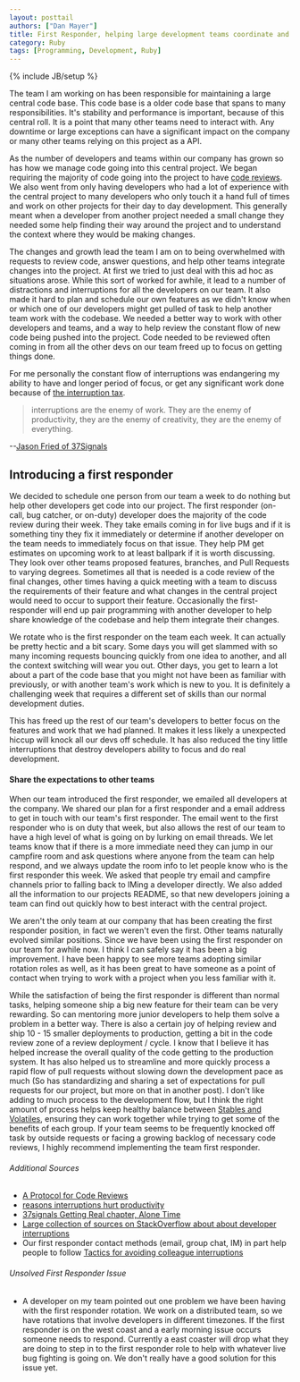 ```yaml
---
layout: posttail
authors: ["Dan Mayer"]
title: First Responder, helping large development teams coordinate and work together
category: Ruby
tags: [Programming, Development, Ruby]
---
```

{% include JB/setup %}

The team I am working on has been responsible for maintaining a large central code base. This code base is a older code base that spans to many responsibilities. It's stability and performance is important, because of this central roll. It is a point that many other teams need to interact with. Any downtime or large exceptions can have a significant impact on the company or many other teams relying on this project as a API.

As the number of developers and teams within our company has grown so has how we manage code going into this central project. We began requiring the majority of code going into the project to have [code reviews](http://www.codinghorror.com/blog/2006/01/code-reviews-just-do-it.html). We also went from only having developers who had a lot of experience with the central project to many developers who only touch it a hand full of times and work on other projects for their day to day development. This generally meant when a developer from another project needed a small change they needed some help finding their way around the project and to understand the context where they would be making changes. 

The changes and growth lead the team I am on to being overwhelmed with requests to review code, answer questions, and help other teams integrate changes into the project. At first we tried to just <!--more--> deal with this ad hoc as situations arose. While this sort of worked for awhile, it lead to a number of distractions and interruptions for all the developers on our team. It also made it hard to plan and schedule our own features as we didn't know when or which one of our developers might get pulled of task to help another team work with the codebase. We needed a better way to work with other developers and teams, and a way to help review the constant flow of new code being pushed into the project. Code needed to be reviewed often coming in from all the other devs on our team freed up to focus on getting things done.

For me personally the constant flow of interruptions was endangering my ability to have and longer period of focus, or get any significant work done because of [the interruption tax](http://37signals.com/svn/posts/2272-the-interruption-tax).  

> interruptions are the enemy of work. They are the enemy of productivity, they are the enemy of creativity, they are the enemy of everything. 

--[Jason Fried of 37Signals](http://bigthink.com/ideas/18522)


## Introducing a first responder

We decided to schedule one person from our team a week to do nothing but help other developers get code into our project. The first responder (on-call, bug catcher, or on-duty) developer does the majority of the code review during their week. They take emails coming in for live bugs and if it is something tiny they fix it immediately or determine if another developer on the team needs to immediately focus on that issue. They help PM get estimates on upcoming work to at least ballpark if it is worth discussing. They look over other teams proposed features, branches, and Pull Requests to varying degrees. Sometimes all that is needed is a code review of the final changes, other times having a quick meeting with a team to discuss the requirements of their feature and what changes in the central project would need to occur to support their feature. Occasionally the first-responder will end up pair programming with another developer to help share knowledge of the codebase and help them integrate their changes.

We rotate who is the first responder on the team each week. It can actually be pretty hectic and a bit scary. Some days you will get slammed with so many incoming requests bouncing quickly from one idea to another, and all the context switching will wear you out. Other days, you get to learn a lot about a part of the code base that you might not have been as familiar with previously, or with another team's work which is new to you. It is definitely a challenging week that requires a different set of skills than our normal development duties.

This has freed up the rest of our team's developers to better focus on the features and work that we had planned. It makes it less likely a unexpected hiccup will knock all our devs off schedule. It has also reduced the tiny little interruptions that destroy developers ability to focus and do real development.

#### Share the expectations to other teams

When our team introduced the first responder, we emailed all developers at the company. We shared our plan for a first responder and a email address to get in touch with our team's first responder. The email went to the first responder who is on duty that week, but also allows the rest of our team to have a high level of what is going on by lurking on email threads. We let teams know that if there is a more immediate need they can jump in our campfire room and ask questions where anyone from the team can help respond, and we always update the room info to let people know who is the first responder this week. We asked that people try email and campfire channels prior to falling back to IMing a developer directly. We also added all the information to our projects README, so that new developers joining a team can find out quickly how to best interact with the central project.

We aren't the only team at our company that has been creating the first responder position, in fact we weren't even the first. Other teams naturally evolved similar positions. Since we have been using the first responder on our team for awhile now. I think I can safely say it has been a big improvement. I have been happy to see more teams adopting similar rotation roles as well, as it has been great to have someone as a point of contact when trying to work with a project when you less familiar with it.

While the satisfaction of being the first responder is different than normal tasks, helping someone ship a big new feature for their team can be very rewarding. So can mentoring more junior developers to help them solve a problem in a better way. There is also a certain joy of helping review and ship 10 - 15 smaller deployments to production, getting a bit in the code review zone of a review deployment / cycle. I know that I believe it has helped increase the overall quality of the code getting to the production system. It has also helped us to streamline and more quickly process a rapid flow of pull requests without slowing down the development pace as much (So has standardizing and sharing a set of expectations for pull requests for our project, but more on that in another post). I don't like adding to much process to the development flow, but I think the right amount of process helps keep healthy balance between [Stables and Volatiles](http://www.randsinrepose.com/archives/2012/11/14/stables_and_volatiles.html), ensuring they can work together while trying to get some of the benefits of each group. If your team seems to be frequently knocked off task by outside requests or facing a growing backlog of necessary code reviews, I highly recommend implementing the team first responder.


###### Additional Sources 


  * [A Protocol for Code Reviews](http://www.naildrivin5.com/blog/2012/04/02/a-protocol-for-code-reviews.html)  
  * [reasons interruptions hurt productivity](http://blogs.atlassian.com/2012/10/collaboration-best-practices-3-reasons-interruptions-hurt-productivity/)  
  * [37signals Getting Real chapter, Alone Time](http://gettingreal.37signals.com/ch07_Alone_Time.php)  
  * [Large collection of sources on StackOverflow about about developer interruptions](http://programmers.stackexchange.com/questions/105891/where-can-i-find-articles-on-why-interruptions-are-bad-for-programmers)  
  * Our first responder contact methods (email, group chat, IM) in part help people to follow [Tactics for avoiding colleague interruptions](http://programmers.stackexchange.com/questions/94800/best-tactics-for-avoiding-colleague-interruptions)  


###### Unsolved First Responder Issue
  
  * A developer on my team pointed out one problem we have been having with the first responder rotation. We work on a distributed team, so we have rotations that involve developers in different timezones. If the first responder is on the west coast and a early morning issue occurs someone needs to respond. Currently a east coaster will drop what they are doing to step in to the first responder role to help with whatever live bug fighting is going on. We don't really have a good solution for this issue yet.  

  
  
 
  
 